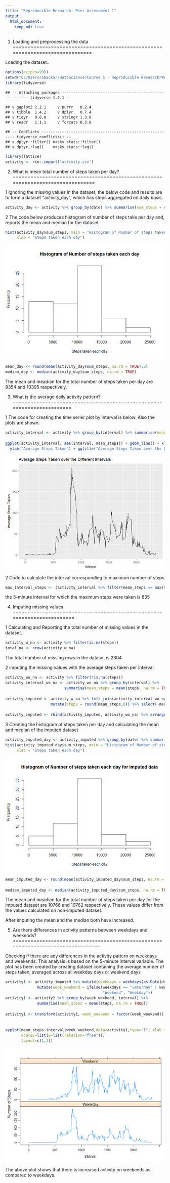 ```yaml
---
title: "Reproducible Research: Peer Assessment 1"
output:
  html_document:
    keep_md: true
---
```


1. Loading and preprocessing the data
==============================================================================

Loading the dataset..


```r
options(scipen=999)
setwd("C:/Users/abaokar/DataScience/Course 5 - Reproducible Research/Week 2/Data/")
library(tidyverse)
```

```
## -- Attaching packages ------------------------------------------------------- tidyverse 1.2.1 --
```

```
## v ggplot2 2.2.1     v purrr   0.2.4
## v tibble  1.4.2     v dplyr   0.7.4
## v tidyr   0.8.0     v stringr 1.3.0
## v readr   1.1.1     v forcats 0.3.0
```

```
## -- Conflicts ---------------------------------------------------------- tidyverse_conflicts() --
## x dplyr::filter() masks stats::filter()
## x dplyr::lag()    masks stats::lag()
```

```r
library(lattice)
activity <- rio::import("activity.csv")
```

2. What is mean total number of steps taken per day?
===============================================================================

1 Ignoring the missing values in the dataset, the below code and results are to form a dataset "activity_day", which has steps aggregated on daily basis. 


```r
activity_day <- activity %>% group_by(date) %>% summarise(sum_steps = sum(steps, na.rm = TRUE))
```
2 The code below produces histogram of number of steps take per day and, reports the mean and median for the dataset.


```r
hist(activity_day$sum_steps, main = "Histogram of Number of steps taken each day",
     xlab = "Steps taken each day")
```

![](PA1_Template_files/figure-html/histogram1-1.png)<!-- -->

```r
mean_day <- round(mean(activity_day$sum_steps, na.rm = TRUE),0)
median_day <- median(activity_day$sum_steps, na.rm = TRUE)
```

The mean and meadian for the total number of steps taken per day are 9354 and 10395 respectively.

3. What is the average daily activity pattern?
=======================================================================

1 The code for creating the time serier plot by interval is below. Also the plots are shown.


```r
activity_interval <- activity %>% group_by(interval) %>% summarise(mean_steps = mean(steps, na.rm = TRUE))

ggplot(activity_interval, aes(interval, mean_steps)) + geom_line() + xlab("Interval") +
  ylab("Average Steps Taken") + ggtitle("Average Steps Taken over the Different Intervals")
```

![](PA1_Template_files/figure-html/timeseries1-1.png)<!-- -->

2 Code to calculate the interval corresponding to maximum number of steps

```r
max_interval_steps <- (activity_interval %>% filter(mean_steps == max(mean_steps)))$interval
```

the 5-minute interval for which the maximum steps were taken is 835

4. Imputing missing values
========================================================================

1 Calculating and Reporting the total number of missing values in the dataset.


```r
activity_w_na <- activity %>% filter(is.na(steps))
total_na <- nrow(activity_w_na)
```
The total number of missing rows in the dataset is 2304

2 imputing the missing values with the average steps taken per interval.


```r
activity_wo_na <- activity %>% filter(!is.na(steps))
activity_interval_wo_na <- activity_wo_na %>% group_by(interval) %>% 
                          summarise(mean_steps = mean(steps, na.rm = TRUE))

activity_imputed <- activity_w_na %>% left_join(activity_interval_wo_na, by = "interval") %>% 
                    mutate(steps = round(mean_steps,0)) %>% select(-mean_steps)

activity_imputed <- rbind(activity_imputed, activity_wo_na) %>% arrange(date)
```

3 Creating the histogram of steps taken per day and calculating the mean and median of the imputed dataset


```r
activity_imputed_day <- activity_imputed %>% group_by(date) %>% summarise(sum_steps = sum(steps, na.rm = TRUE))
hist(activity_imputed_day$sum_steps, main = "Histogram of Number of steps taken each day for imputed data",
     xlab = "Steps taken each day")
```

![](PA1_Template_files/figure-html/histogram2-1.png)<!-- -->

```r
mean_imputed_day <- round(mean(activity_imputed_day$sum_steps, na.rm = TRUE), 0)

median_imputed_day <- median(activity_imputed_day$sum_steps, na.rm = TRUE)
```
The mean and meadian for the total number of steps taken per day for the imputed dataset are 10766 and 10762 respectively. These values differ from the values calculated on non-imputed dataset. 

After imputing the mean and the median both have increased.

5. Are there differences in activity patterns between weekdays and weekends?
=================================================================================

Checking if there are any differences in the activity pattern on weekdays and weekends. This analysis is based on the 5-minute interval variable. The plot has been created by creating dataset containing the average number of steps taken, averaged across all weekday days or weekend days 


```r
activity1 <- activity_imputed %>% mutate(weekdays = weekdays(as.Date(date))) %>%
              mutate(week_weekend = ifelse(weekdays == "Saturday" | weekdays == "Sunday",
                                           "Weekend", "Weekday"))
activity1 <- activity1 %>% group_by(week_weekend, interval) %>% 
              summarise(mean_steps = mean(steps, na.rm = TRUE))

activity1 <- transform(activity1, week_weekend = factor(week_weekend))


xyplot(mean_steps~interval|week_weekend,data=activity1,type="l", xlab = "Interval", ylab = "Number of Steps",
       scales=list(y=list(relation="free")),
       layout=c(1,2))
```

![](PA1_Template_files/figure-html/week-1.png)<!-- -->

The above plot shows that there is increased activity on weekends as compared to weekdays.
